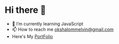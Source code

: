 <h1>Hi there 👋</h1>

- 🌱 I’m currently learning JavaScript
- 📫 How to reach me okshalommelvin@gmail.com
- Here's My <a href="https://melvin-shalom.github.io/PortFolio/" target="_main">PortFolio</a>
